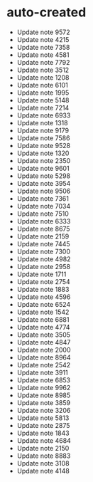 # auto-created
- Update note 9572
- Update note 4215
- Update note 7358
- Update note 4581
- Update note 7792
- Update note 3512
- Update note 1208
- Update note 6101
- Update note 1995
- Update note 5148
- Update note 7214
- Update note 6933
- Update note 1318
- Update note 9179
- Update note 7586
- Update note 9528
- Update note 1320
- Update note 2350
- Update note 9601
- Update note 5298
- Update note 3954
- Update note 9506
- Update note 7361
- Update note 7034
- Update note 7510
- Update note 6333
- Update note 8675
- Update note 2159
- Update note 7445
- Update note 7300
- Update note 4982
- Update note 2958
- Update note 1711
- Update note 2754
- Update note 1883
- Update note 4596
- Update note 6524
- Update note 1542
- Update note 6881
- Update note 4774
- Update note 3505
- Update note 4847
- Update note 2000
- Update note 8964
- Update note 2542
- Update note 3911
- Update note 6853
- Update note 9962
- Update note 8985
- Update note 3859
- Update note 3206
- Update note 5813
- Update note 2875
- Update note 1843
- Update note 4684
- Update note 2150
- Update note 8883
- Update note 3108
- Update note 4148
